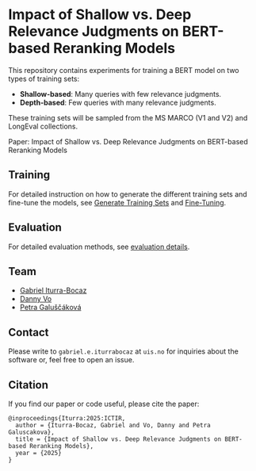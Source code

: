#  Impact of Shallow vs. Deep Relevance Judgments on BERT-based Reranking Models

<!-- [![Code style: black](https://img.shields.io/badge/code%20style-black-000000.svg)](https://github.com/psf/black) -->

This repository contains experiments for training a BERT model on two types of training sets:

  - **Shallow-based**: Many queries with few relevance judgments.
  - **Depth-based**: Few queries with many relevance judgments.

These training sets will be sampled from the MS MARCO (V1 and V2) and LongEval collections.

Paper: Impact of Shallow vs. Deep Relevance Judgments on BERT-based Reranking Models

## Training

For detailed instruction on how to generate the different training sets and fine-tune the models, see [Generate Training Sets](docs/generate_trainingsets.md) and [Fine-Tuning](docs/fine_tuning.md).

## Evaluation

For detailed evaluation methods, see [evaluation details](docs/evaluation.md).

## Team

* [Gabriel Iturra-Bocaz](https://giturra.cl/)
* [Danny Vo](https://www.linkedin.com/in/danny-vo-157bab295)
* [Petra Galuščáková](https://galuscakova.github.io/) 

## Contact
Please write to ```gabriel.e.iturrabocaz``` at ```uis.no``` for inquiries about the software or, feel free to open an issue.

## Citation

If you find our paper or code useful, please cite the paper:

```
@inproceedings{Iturra:2025:ICTIR,
  author = {Iturra-Bocaz, Gabriel and Vo, Danny and Petra Galuscakova},
  title = {Impact of Shallow vs. Deep Relevance Judgments on BERT-based Reranking Models},
  year = {2025}
}
```